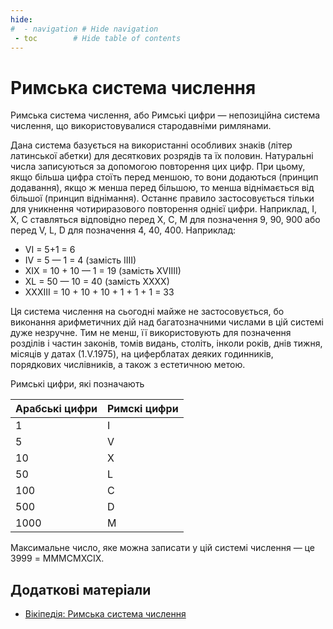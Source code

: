 ```yaml
---
hide:
#  - navigation # Hide navigation
 - toc        # Hide table of contents
---
```


# Римська система числення

Римська система числення, або Римські цифри — 
непозиційна система числення, 
що використовувалися стародавніми римлянами. 

Дана система базується на використанні особливих знаків (літер латинської абетки) для десяткових розрядів <!-- I = 1, X = 10, С = 100, М = 1000 -->
та їх половин. <!-- V = 5, L = 50, D = 500 -->
Натуральні числа записуються за допомогою повторення цих цифр. 
При цьому, якщо більша цифра стоїть перед меншою, 
то вони додаються (принцип додавання), 
якщо ж менша перед більшою, то менша віднімається від більшої (принцип віднімання). 
Останнє правило застосовується тільки для уникнення чотириразового повторення однієї цифри. 
Наприклад, I, X, С ставляться відповідно перед X, С, М для позначення 9, 90, 900 
або перед V, L, D для позначення 4, 40, 400. 
Наприклад: 

- VI = 5+1 = 6
- IV = 5 — 1 = 4 (замість IIII)
- XIX = 10 + 10 — 1 = 19 (замість XVIIII)
- XL = 50 — 10 = 40 (замість XXXX)
- XXXIII = 10 + 10 + 10 + 1 + 1 + 1 = 33

Ця система числення на сьогодні майже не застосовується, бо виконання арифметичних дій над багатозначними числами в цій системі дуже незручне. 
Тим не менш, її використовують для позначення розділів і частин законів, томів видань, століть, 
інколи років, днів тижня, місяців у датах (1.V.1975), 
на циферблатах деяких годинників, 
порядкових числівників, 
а також з естетичною метою. 

Римські цифри, які позначають

|Арабські цифри|Римскі цифри|
|-|-|
|1|I|
|5|V|
|10|X|
|50|L|
|100|C|
|500|D|
|1000|M|

Максимальне число, яке можна записати у цій системі числення — 
це 3999 = MMMCMXCIX.

## Додаткові матеріали

- [Вікіпедія: Римська система числення](https://uk.wikipedia.org/wiki/Римська_система_числення)
